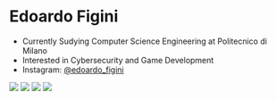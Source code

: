 # Edoardo Figini

- Currently Sudying Computer Science Engineering at Politecnico di Milano
- Interested in Cybersecurity and Game Development
- Instagram: [@edoardo_figini](https://www.instagram.com/edoardo_figini)

![](https://img.shields.io/badge/Python-FFD43B?style=for-the-badge&logo=python&logoColor=blue)
![](https://img.shields.io/badge/c-%2300599C.svg?style=for-the-badge&logo=c&logoColor=white)
![](https://img.shields.io/badge/C%23-239120?style=for-the-badge&logo=c-sharp&logoColor=white)
![](https://img.shields.io/badge/LaTeX-47A141?style=for-the-badge&logo=LaTeX&logoColor=white)
